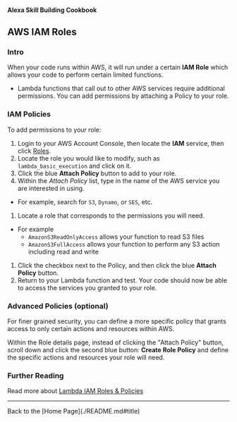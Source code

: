 #### Alexa Skill Building Cookbook
## AWS IAM Roles <a id="title"></a>

### Intro <a id="intro"></a>
When your code runs within AWS, it will run under a certain **IAM Role** which allows your code to perform certain limited functions.

* Lambda functions that call out to other AWS services require additional permissions.  You can add permissions by attaching a Policy to your role.


### IAM Policies
To add permissions to your role:

1. Login to your AWS Account Console, then locate the **IAM** service, then click [Roles](https://console.aws.amazon.com/iam/home?roles#/home).
1. Locate the role you would like to modify, such as ```lambda_basic_execution``` and click on it.
1. Click the blue **Attach Policy** button to add to your role.
1. Within the *Attach Policy* list, type in the name of the AWS service you are interested in using.
  + For example, search for  ```S3```, ```Dynamo```, or ```SES```, etc.
1. Locate a role that corresponds to the permissions you will need.
  + For example
     + ```AmazonS3ReadOnlyAccess``` allows your function to read S3 files
     + ```AmazonS3FullAccess```     allows your function to perform any S3 action including read and write
1. Click the checkbox next to the Policy, and then click the blue **Attach Policy** button.
1. Return to your Lambda function and test.  Your code should now be able to access the services you granted to your role.

### Advanced Policies (optional)
For finer grained security, you can define a more specific policy that grants access to only certain actions and resources within AWS.

Within the Role details page, instead of clicking the "Attach Policy" button, scroll down and click the second blue button: **Create Role Policy** and define the specific actions and resources your role will need.


### Further Reading
Read more about [Lambda IAM Roles & Policies](http://docs.aws.amazon.com/lambda/latest/dg/with-userapp-walkthrough-custom-events-create-iam-role.html)


<hr />
Back to the [Home Page](./README.md#title)
